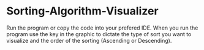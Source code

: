 # Sorting-Algorithm-Visualizer
Run the program or copy the code into your prefered IDE. When you run the program use the key in the graphic to dictate the type of sort you want to visualize and the order of the sorting (Ascending or Descending).
